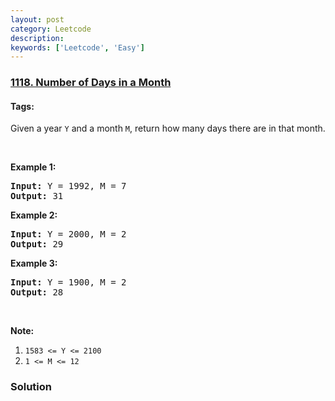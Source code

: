 ```yaml
---
layout: post
category: Leetcode
description: 
keywords: ['Leetcode', 'Easy']
---
```

### [1118. Number of Days in a Month](https://leetcode.com/problems/number-of-days-in-a-month)

#### Tags: 

<div class="content__u3I1 question-content__JfgR"><div><p>Given a year <code>Y</code> and a month <code>M</code>, return how many days there are in that month.</p>
<p> </p>
<p><strong>Example 1:</strong></p>
<pre><strong>Input: </strong>Y = <span id="example-input-1-1">1992</span>, M = <span id="example-input-1-2">7</span>
<strong>Output: </strong><span id="example-output-1">31</span>
</pre>
<p><strong>Example 2:</strong></p>
<pre><strong>Input: </strong>Y = <span id="example-input-2-1">2000</span>, M = <span id="example-input-2-2">2</span>
<strong>Output: </strong><span id="example-output-2">29</span>
</pre>
<p><strong>Example 3:</strong></p>
<pre><strong>Input: </strong>Y = <span id="example-input-3-1">1900</span>, M = <span id="example-input-3-2">2</span>
<strong>Output: </strong><span id="example-output-3">28</span>
</pre>
<p> </p>
<p><strong>Note:</strong></p>
<ol>
<li><code>1583 &lt;= Y &lt;= 2100</code></li>
<li><code>1 &lt;= M &lt;= 12</code></li>
</ol>
</div></div>

### Solution
